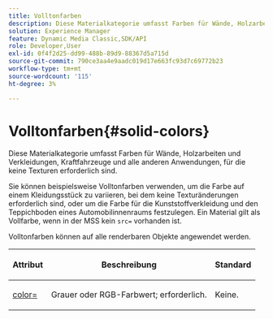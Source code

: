 ```yaml
---
title: Volltonfarben
description: Diese Materialkategorie umfasst Farben für Wände, Holzarbeiten und Verkleidungen, Kraftfahrzeuge und alle anderen Anwendungen, für die keine Texturen erforderlich sind.
solution: Experience Manager
feature: Dynamic Media Classic,SDK/API
role: Developer,User
exl-id: 0f4f2d25-dd99-488b-89d9-88367d5a715d
source-git-commit: 790ce3aa4e9aadc019d17e663fc93d7c69772b23
workflow-type: tm+mt
source-wordcount: '115'
ht-degree: 3%

---
```


# Volltonfarben{#solid-colors}

Diese Materialkategorie umfasst Farben für Wände, Holzarbeiten und Verkleidungen, Kraftfahrzeuge und alle anderen Anwendungen, für die keine Texturen erforderlich sind.

Sie können beispielsweise Volltonfarben verwenden, um die Farbe auf einem Kleidungsstück zu variieren, bei dem keine Texturänderungen erforderlich sind, oder um die Farbe für die Kunststoffverkleidung und den Teppichboden eines Automobilinnenraums festzulegen. Ein Material gilt als Vollfarbe, wenn in der MSS kein `src=` vorhanden ist.

Volltonfarben können auf alle renderbaren Objekte angewendet werden.

<table id="table_9245240311A44659A74C7A5EDD7D1503"> 
 <thead> 
  <tr> 
   <th colname="col1" class="entry"> <p>Attribut </p> </th> 
   <th colname="col2" class="entry"> <p>Beschreibung </p> </th> 
   <th colname="col3" class="entry"> <p>Standard </p> </th> 
  </tr> 
 </thead>
 <tbody> 
  <tr> 
   <td colname="col1"> <p> <a href="../../../../../../ir-api/http-protocol/image-rendering-api-ref/c-ir-http-protocol-ref/c-ir-http-protocol-command-reference/r-ir-http-color.md#reference-ea3cba9edfe94dbab86d8f123a9ed0aa" type="reference" format="dita" scope="local"> <span class="codeph"> color= </span> </a> </p> </td> 
   <td colname="col2"> <p> Grauer oder RGB-Farbwert; erforderlich. </p> </td> 
   <td colname="col3"> <p>Keine. </p> </td> 
  </tr> 
 </tbody> 
</table>

